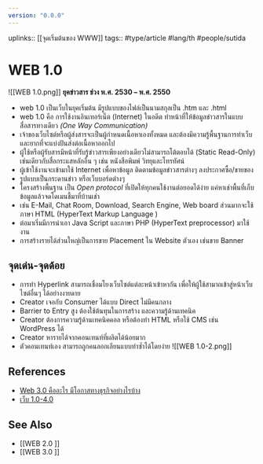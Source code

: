 ```yaml
---
version: "0.0.0"
---
```

uplinks:: [[จุดเริ่มต้นของ WWW]]
tags:: #type/article #lang/th #people/sutida

# WEB 1.0 
![[WEB 1.0.png]]
**ยุคข่าวสาร ช่วง พ.ศ. 2530 – พ.ศ. 2550**  
- web 1.0 เป็นเว็บในยุคเริ่มต้น มีรูปแบบของไฟล์เป็นนามสกุลเป็น .htm และ .html 
- web 1.0 คือ การใช้งานอินเทอร์เน็ต (Internet) ในอดีต ทำหน้าที่ให้ข้อมูลข่าวสารในแบบสื่อสารทางเดียว *(One Way Communication)*
- เจ้าของเว็บไซต์หรือผู้ส่งสารจะเป็นผู้กำหนดเนื้อหาเองทั้งหมด และต้องมีความรู้พื้นฐานการทำเว็บและยากที่จะแบ่งปันส่งต่อเนื้อหาออกไป 
- ผู้ใช้หรือผู้รับสารมีหน้าที่รับรู้ข่าวสารเพียงอย่างเดียวไม่สามารถโต้ตอบได้ (Static Read-Only) เช่นเดียวกับสื่อกระแสหลักอื่น ๆ เช่น หนังสือพิมพ์ วิทยุและโทรทัศน์
- ผู้เข้าใช้งานจะเข้ามาใช้ Internet เพื่อหาข้อมูล ติดตามข้อมูลข่าวสารต่างๆ ลงประกาศซื้อ/ขายของ
- รูปแบบเป็นกระดานข่าว หรือเว็บบอร์ดต่างๆ
- โครงสร้างพื้นฐาน เป็น *Open protocol* ที่เปิดให้ทุกคนใช้งานต่อยอดได้ง่าย แค่หาเช่าพื้นที่เก็บข้อมูลแล้วจดโดเมนชี้มาที่บ้านเช่า
- เช่น E-Mail, Chat Room, Download, Search Engine, Web board ส่วนมากจะใช้ ภาษา HTML (HyperText Markup Language )  
- ต่อมาเริ่มมีการนําเอา Java Script และภาษา PHP (HyperText preprocessor) มาใช้งาน
- การสร้างรายได้ส่วนใหญ่เป็นการขาย Placement ใน Website ตัวเอง เช่นขาย Banner 

## จุดเด่น-จุดด้อย
-   การทำ Hyperlink สามารถเชื่อมโยงเว็บไซต์แต่ละหน้าเข้าหากัน เพื่อให้ผู้ใช้สามาถเข้าสู่หน้าเว็บไซต์อื่นๆ ได้อย่างงายดาย
-   Creator เจอกับ Consumer ได้แบบ  Direct ไม่มีคนกลาง
-   Barrier to Entry สูง ต้องใช้ต้นทุนในการสร้าง และความรู้ด้านเทคนิค
-   Creator ต้องการความรู้ด้านเทคนิคคอล หรือต้องทำ HTML หรือใช้ CMS เช่น WordPress ได้
-   Creator หารายได้จากคอนเทนท์ที่ผลิตได้น้อยมาก 
-   ตัวคอนเทนท์เอง สามารถถูกคนลอกเลียนแบบทำซ้ำได้โดยง่าย
![[WEB 1.0-2.png]]


## References
- [Web 3.0 คืออะไร มีโอกาสทางธุรกิจอย่างไรบ้าง](https://www.martechthai.com/technology/what-is-web-3-and-marketing/)
- [เว็บ 1.0-4.0](https://sites.google.com/site/saiphanb23/khwam-mankhng-khxng-rabb-sarsnthes/web-1-0-4-0)

## See Also
- [[WEB 2.0 ]]
- [[WEB 3.0 ]]
